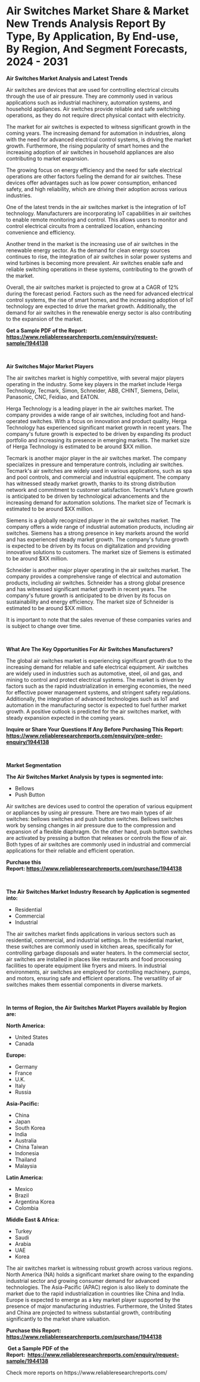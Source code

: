 <p><h1>Air Switches Market Share & Market New Trends Analysis Report By Type, By Application, By End-use, By Region, And Segment Forecasts, 2024 - 2031</h1></p><p><strong>Air Switches Market Analysis and Latest Trends</strong></p>
<p><p>Air switches are devices that are used for controlling electrical circuits through the use of air pressure. They are commonly used in various applications such as industrial machinery, automation systems, and household appliances. Air switches provide reliable and safe switching operations, as they do not require direct physical contact with electricity.</p><p>The market for air switches is expected to witness significant growth in the coming years. The increasing demand for automation in industries, along with the need for advanced electrical control systems, is driving the market growth. Furthermore, the rising popularity of smart homes and the increasing adoption of air switches in household appliances are also contributing to market expansion.</p><p>The growing focus on energy efficiency and the need for safe electrical operations are other factors fueling the demand for air switches. These devices offer advantages such as low power consumption, enhanced safety, and high reliability, which are driving their adoption across various industries.</p><p>One of the latest trends in the air switches market is the integration of IoT technology. Manufacturers are incorporating IoT capabilities in air switches to enable remote monitoring and control. This allows users to monitor and control electrical circuits from a centralized location, enhancing convenience and efficiency.</p><p>Another trend in the market is the increasing use of air switches in the renewable energy sector. As the demand for clean energy sources continues to rise, the integration of air switches in solar power systems and wind turbines is becoming more prevalent. Air switches enable safe and reliable switching operations in these systems, contributing to the growth of the market.</p><p>Overall, the air switches market is projected to grow at a CAGR of 12% during the forecast period. Factors such as the need for advanced electrical control systems, the rise of smart homes, and the increasing adoption of IoT technology are expected to drive the market growth. Additionally, the demand for air switches in the renewable energy sector is also contributing to the expansion of the market.</p></p>
<p><strong>Get a Sample PDF of the Report:&nbsp; <a href="https://www.reliableresearchreports.com/enquiry/request-sample/1944138">https://www.reliableresearchreports.com/enquiry/request-sample/1944138</a></strong></p>
<p>&nbsp;</p>
<p><strong>Air Switches Major Market Players</strong></p>
<p><p>The air switches market is highly competitive, with several major players operating in the industry. Some key players in the market include Herga Technology, Tecmark, Simon, Schneider, ABB, CHINT, Siemens, Delixi, Panasonic, CNC, Feidiao, and EATON.</p><p>Herga Technology is a leading player in the air switches market. The company provides a wide range of air switches, including foot and hand-operated switches. With a focus on innovation and product quality, Herga Technology has experienced significant market growth in recent years. The company's future growth is expected to be driven by expanding its product portfolio and increasing its presence in emerging markets. The market size of Herga Technology is estimated to be around $XX million.</p><p>Tecmark is another major player in the air switches market. The company specializes in pressure and temperature controls, including air switches. Tecmark's air switches are widely used in various applications, such as spa and pool controls, and commercial and industrial equipment. The company has witnessed steady market growth, thanks to its strong distribution network and commitment to customer satisfaction. Tecmark's future growth is anticipated to be driven by technological advancements and the increasing demand for automation solutions. The market size of Tecmark is estimated to be around $XX million.</p><p>Siemens is a globally recognized player in the air switches market. The company offers a wide range of industrial automation products, including air switches. Siemens has a strong presence in key markets around the world and has experienced steady market growth. The company's future growth is expected to be driven by its focus on digitalization and providing innovative solutions to customers. The market size of Siemens is estimated to be around $XX million.</p><p>Schneider is another major player operating in the air switches market. The company provides a comprehensive range of electrical and automation products, including air switches. Schneider has a strong global presence and has witnessed significant market growth in recent years. The company's future growth is anticipated to be driven by its focus on sustainability and energy efficiency. The market size of Schneider is estimated to be around $XX million.</p><p>It is important to note that the sales revenue of these companies varies and is subject to change over time.</p></p>
<p>&nbsp;</p>
<p><strong>What Are The Key Opportunities For Air Switches Manufacturers?</strong></p>
<p><p>The global air switches market is experiencing significant growth due to the increasing demand for reliable and safe electrical equipment. Air switches are widely used in industries such as automotive, steel, oil and gas, and mining to control and protect electrical systems. The market is driven by factors such as the rapid industrialization in emerging economies, the need for effective power management systems, and stringent safety regulations. Additionally, the integration of advanced technologies such as IoT and automation in the manufacturing sector is expected to fuel further market growth. A positive outlook is predicted for the air switches market, with steady expansion expected in the coming years.</p></p>
<p><strong>Inquire or Share Your Questions If Any Before Purchasing This Report: <a href="https://www.reliableresearchreports.com/enquiry/pre-order-enquiry/1944138">https://www.reliableresearchreports.com/enquiry/pre-order-enquiry/1944138</a></strong></p>
<p>&nbsp;</p>
<p><strong>Market Segmentation</strong></p>
<p><strong>The Air Switches Market Analysis by types is segmented into:</strong></p>
<p><ul><li>Bellows</li><li>Push Button</li></ul></p>
<p><p>Air switches are devices used to control the operation of various equipment or appliances by using air pressure. There are two main types of air switches: bellows switches and push button switches. Bellows switches work by sensing changes in air pressure due to the compression and expansion of a flexible diaphragm. On the other hand, push button switches are activated by pressing a button that releases or controls the flow of air. Both types of air switches are commonly used in industrial and commercial applications for their reliable and efficient operation.</p></p>
<p><strong>Purchase this Report:&nbsp;<a href="https://www.reliableresearchreports.com/purchase/1944138">https://www.reliableresearchreports.com/purchase/1944138</a></strong></p>
<p>&nbsp;</p>
<p><strong>The Air Switches Market Industry Research by Application is segmented into:</strong></p>
<p><ul><li>Residential</li><li>Commercial</li><li>Industrial</li></ul></p>
<p><p>The air switches market finds applications in various sectors such as residential, commercial, and industrial settings. In the residential market, these switches are commonly used in kitchen areas, specifically for controlling garbage disposals and water heaters. In the commercial sector, air switches are installed in places like restaurants and food processing facilities to operate equipment like fryers and mixers. In industrial environments, air switches are employed for controlling machinery, pumps, and motors, ensuring safe and efficient operations. The versatility of air switches makes them essential components in diverse markets.</p></p>
<p>&nbsp;</p>
<p><strong>In terms of Region, the Air Switches Market Players available by Region are:</strong></p>
<p>
    <p> <strong> North America: </strong>
        <ul>
            <li>United States</li>
            <li>Canada</li>
        </ul>
        </p> 
    <p> <strong> Europe: </strong>
        <ul>
            <li>Germany</li>
            <li>France</li>
            <li>U.K.</li>
            <li>Italy</li>
            <li>Russia</li>
        </ul>
        </p> 
    <p> <strong> Asia-Pacific: </strong>
        <ul>
            <li>China</li>
            <li>Japan</li>
            <li>South Korea</li>
            <li>India</li>
            <li>Australia</li>
            <li>China Taiwan</li>
            <li>Indonesia</li>
            <li>Thailand</li>
            <li>Malaysia</li>
        </ul>
        </p> 
    <p> <strong> Latin America: </strong>
        <ul>
            <li>Mexico</li>
            <li>Brazil</li>
            <li>Argentina Korea</li>
            <li>Colombia</li>
        </ul>
        </p> 
    <p> <strong> Middle East & Africa: </strong>
        <ul>
            <li>Turkey</li>
            <li>Saudi</li>
            <li>Arabia</li>
            <li>UAE</li>
            <li>Korea</li>
        </ul>
    </p>
    </p>
<p><p>The air switches market is witnessing robust growth across various regions. North America (NA) holds a significant market share owing to the expanding industrial sector and growing consumer demand for advanced technologies. The Asia-Pacific (APAC) region is also likely to dominate the market due to the rapid industrialization in countries like China and India. Europe is expected to emerge as a key market player supported by the presence of major manufacturing industries. Furthermore, the United States and China are projected to witness substantial growth, contributing significantly to the market share valuation.</p></p>
<p><strong>Purchase this Report: <a href="https://www.reliableresearchreports.com/purchase/1944138">https://www.reliableresearchreports.com/purchase/1944138</a></strong></p>
<p>&nbsp;<strong>Get a Sample PDF of the Report:&nbsp;&nbsp;<a href="https://www.reliableresearchreports.com/enquiry/request-sample/1944138">https://www.reliableresearchreports.com/enquiry/request-sample/1944138</a></strong></p>
<p><strong></strong></p>
<p>Check more reports on https://www.reliableresearchreports.com/</p>